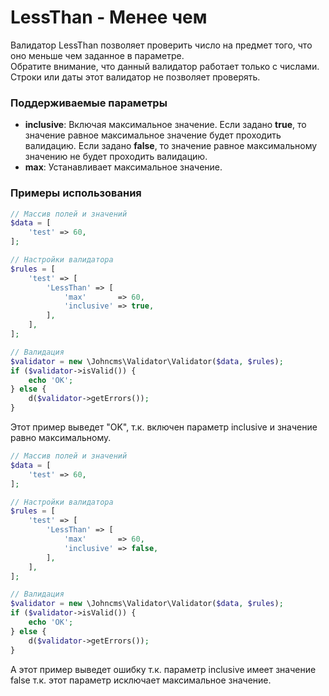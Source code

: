 # LessThan - Менее чем

Валидатор LessThan позволяет проверить число на предмет того, что оно меньше чем заданное в параметре.  
Обратите внимание, что данный валидатор работает только с числами. Строки или даты этот валидатор не позволяет проверять.

### Поддерживаемые параметры

* **inclusive**: Включая максимальное значение. Если задано **true**, то значение равное максимальное значение будет проходить валидацию. Если задано **false**, то значение равное максимальному значению не будет проходить валидацию.
* **max**: Устанавливает максимальное значение.

### Примеры использования

```php
// Массив полей и значений
$data = [
    'test' => 60,
];

// Настройки валидатора
$rules = [
    'test' => [
        'LessThan' => [
            'max'       => 60,
            'inclusive' => true,
        ],
    ],
];

// Валидация
$validator = new \Johncms\Validator\Validator($data, $rules);
if ($validator->isValid()) {
    echo 'OK';
} else {
    d($validator->getErrors());
}
```

Этот пример выведет "OK", т.к. включен параметр inclusive и значение равно максимальному.

```php
// Массив полей и значений
$data = [
    'test' => 60,
];

// Настройки валидатора
$rules = [
    'test' => [
        'LessThan' => [
            'max'       => 60,
            'inclusive' => false,
        ],
    ],
];

// Валидация
$validator = new \Johncms\Validator\Validator($data, $rules);
if ($validator->isValid()) {
    echo 'OK';
} else {
    d($validator->getErrors());
}
```

А этот пример выведет ошибку т.к. параметр inclusive имеет значение false т.к. этот параметр исключает максимальное значение.

